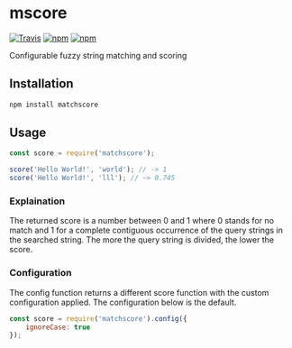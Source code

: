 # mscore
[![Travis](https://img.shields.io/travis/mpt0/node-mscore.svg?style=flat-square)]()
[![npm](https://img.shields.io/npm/v/mscore.svg?style=flat-square)]()
[![npm](https://img.shields.io/npm/l/mscore.svg?style=flat-square)]()

Configurable fuzzy string matching and scoring

## Installation
```js
npm install matchscore
```

## Usage
```js
const score = require('matchscore');

score('Hello World!', 'world'); // -> 1
score('Hello World!', 'lll'); // ~> 0.745
```

### Explaination
The returned score is a number between 0 and 1 where 0 stands for no match and 1 for a complete contiguous occurrence of the query strings in the searched string. The more the query string is divided, the lower the score.

### Configuration
The config function returns a different score function with the custom configuration applied.
The configuration below is the default.
```js
const score = require('matchscore').config({
	ignoreCase: true
});
```
